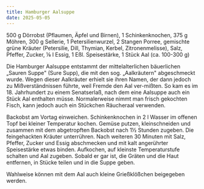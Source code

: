 ```yaml
---
title: Hamburger Aalsuppe
date: 2025-05-05
---
```


500 g Dörrobst (Pflaumen, Äpfel und Birnen), 1 Schinkenknochen, 375 g Möhren, 300 g Sellerie, 1 Petersilienwurzel, 2 Stangen Porree, gemischte grüne Kräuter (Petersilie, Dill, Thymian, Kerbel, Zitronenmelisse), Salz, Pfeffer, Zucker, ⅛ l Essig, 1 Eßl. Speisestärke, 1 Stück Aal (ca. 100-300 g)

Die Hamburger Aalsuppe entstammt der mittelalterlichen bäuerlichen „Sauren Suppe" (Sure Supp), die mit den sog. „Aalkräutern" abgeschmeckt wurde. Wegen dieser Aalkräuter erhielt sie ihren Namen, der dann jedoch zu Mißverständnissen führte, weil Fremde den Aal ver-mißten. So kam es im 18. Jahrhundert zu einem Senatserlaß, nach dem eine Aalsuppe auch ein Stück Aal enthalten müsse. Normalerweise nimmt man frisch gekochten Fisch, kann jedoch auch ein Stückchen Räucheraal verwenden.

Backobst am Vortag einweichen. Schinkenknochen in 2 l Wasser im offenen Topf bei kleiner Temperatur kochen. Gemüse putzen, kleinschneiden und zusammen mit dem abgetropften Backobst nach 1½ Stunden zugeben. Die feingehackten Kräuter unterrühren. Nach weiteren 30 Minuten mit Salz, Pfeffer, Zucker und Essig abschmecken und mit kalt angerührter Speisestärke etwas binden. Aufkochen, auf kleinste Temperaturstufe schalten und Aal zugeben. Sobald er gar ist, die Gräten und die Haut entfernen, in Stücke teilen und in die Suppe geben.

Wahlweise können mit dem Aal auch kleine Grießklößchen beigegeben werden.
